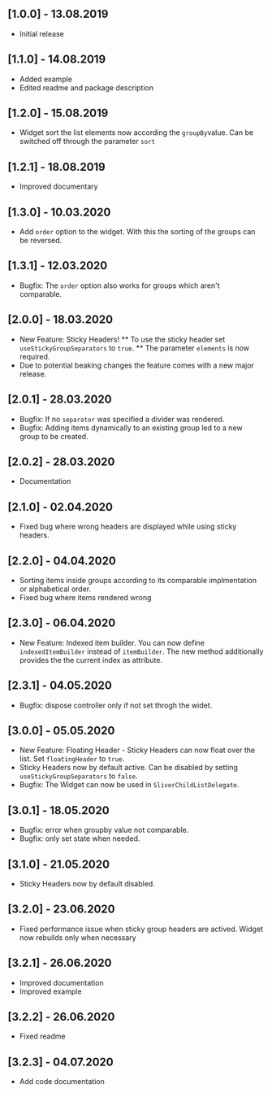 ## [1.0.0] - 13.08.2019

* Initial release

## [1.1.0] - 14.08.2019

* Added example
* Edited readme and package description

## [1.2.0] - 15.08.2019

* Widget sort the list elements now according the `groupBy`value. Can be switched off through the parameter `sort`

## [1.2.1] - 18.08.2019

* Improved documentary

## [1.3.0] - 10.03.2020

* Add `order` option to the widget. With this the sorting of the groups can be reversed.

## [1.3.1] - 12.03.2020

* Bugfix: The `order` option also works for groups which aren't comparable.

## [2.0.0] - 18.03.2020

* New Feature: Sticky Headers!
** To use the sticky header set `useStickyGroupSeparators` to `true`.
** The parameter `elements` is now required.
* Due to potential beaking changes the feature comes with a new major release.

## [2.0.1] - 28.03.2020

* Bugfix: If no `separator` was specified a divider was rendered.
* Bugfix: Adding items dynamically to an existing group led to a new group to be created.

## [2.0.2] - 28.03.2020

* Documentation

## [2.1.0] - 02.04.2020

* Fixed bug where wrong headers are displayed while using sticky headers.

## [2.2.0] - 04.04.2020

* Sorting items inside groups according to its comparable implmentation or alphabetical order.
* Fixed bug where items rendered wrong

## [2.3.0] - 06.04.2020

* New Feature: Indexed item builder. You can now define `indexedItemBuilder` instead of `itemBuilder`. The new method additionally provides the the current index as attribute. 

## [2.3.1] - 04.05.2020

* Bugfix: dispose controller only if not set throgh the widet.   

## [3.0.0] - 05.05.2020

* New Feature: Floating Header - Sticky Headers can now float over the list. Set `floatingHeader` to `true`. 
* Sticky Headers now by default active. Can be disabled by setting `useStickyGroupSeparators` to `false`. 
* Bugfix: The Widget can now be used in `SliverChildListDelegate`.

## [3.0.1] - 18.05.2020

* Bugfix: error when groupby value not comparable. 
* Bugfix: only set state when needed.

## [3.1.0] - 21.05.2020

* Sticky Headers now by default disabled.

## [3.2.0] - 23.06.2020

* Fixed performance issue when sticky group headers are actived. Widget now rebuilds only when necessary

## [3.2.1] - 26.06.2020

* Improved documentation
* Improved example

## [3.2.2] - 26.06.2020

* Fixed readme

## [3.2.3] - 04.07.2020

* Add code documentation
